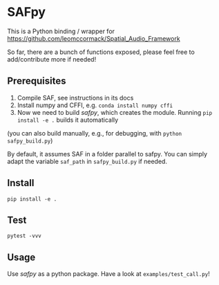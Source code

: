 # SAFpy

This is a Python binding / wrapper for
https://github.com/leomccormack/Spatial_Audio_Framework

So far, there are a bunch of functions exposed, please feel free to 
add/contribute more if needed!


Prerequisites
---
1. Compile SAF, see instructions in its docs
2. Install numpy and CFFI, e.g. `conda install numpy cffi`
3. Now we need to build *safpy*, which creates the module. 
Running `pip install -e .` builds it automatically

(you can also build manually, e.g., for debugging, with 
`python safpy_build.py`)

By default, it assumes SAF in a folder parallel to safpy. You can simply adapt
the variable `saf_path` in `safpy_build.py` if needed.

Install
---
`pip install -e . `

Test
---
`pytest -vvv`

Usage
---
Use *safpy* as a python package.
Have a look at `examples/test_call.py`!
